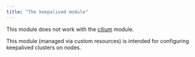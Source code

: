 ```yaml
---
title: "The keepalived module"
---
```


<div class="docs__information warning active">
This module does not work with the <a href="../021-cni-cilium/">cilium</a> module.
</div>

This module (managed via custom resources) is intended for configuring keepalived clusters on nodes.
